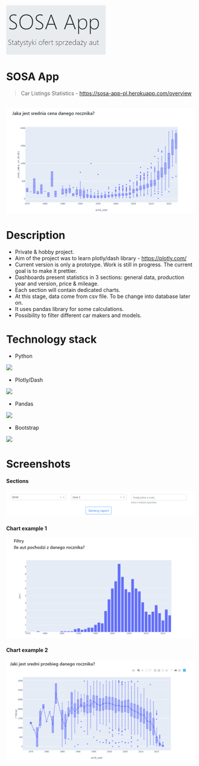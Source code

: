 <a href="https://sosa-app-pl.herokuapp.com/overview"><img src="https://github.com/Mapik/sosa_app/blob/master/resources/images/logo.png?raw=true" title="SOSA App" alt="SOSA App"></a>


# SOSA App
> Car Listings Statistics - https://sosa-app-pl.herokuapp.com/overview

<br/>

<img src="https://github.com/Mapik/sosa_app/blob/master/resources/images/chart2.png">

<br/>

# Description

- Private & hobby project.
- Aim of the project was to learn plotly/dash library - https://plotly.com/
- Current version is only a prototype. Work is still in progress. The current goal is to make it prettier.
- Dashboards present statistics in 3 sections: general data, production year and version, price & mileage.
- Each section will contain dedicated charts.
- At this stage, data come from csv file. To be change into database later on.
- It uses pandas library for some calculations. 
- Possibility to filter different car makers and models.


# Technology stack

* Python
<img src="https://www.python.org/static/community_logos/python-logo.png">

* Plotly/Dash
<img src="https://images.prismic.io/plotly-marketing-website/bd1f702a-b623-48ab-a459-3ee92a7499b4_logo-plotly.svg?auto=compress,format">

* Pandas 
<img src="https://pandas.pydata.org/static/img/pandas.svg">

* Bootstrap
<img src="https://getbootstrap.com/docs/4.0/assets/brand/bootstrap-social.png">

# Screenshots

#### Sections
<img src="https://github.com/Mapik/sosa_app/blob/master/resources/images/sections.png">
<br/>

#### Chart example 1
<img src="https://github.com/Mapik/sosa_app/blob/master/resources/images/chart1.png">
<br/>

#### Chart example 2
<img src="https://github.com/Mapik/sosa_app/blob/master/resources/images/chart3.png">
<br/>

